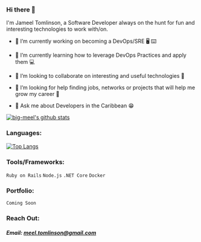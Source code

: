 ### Hi there 👋

I'm Jameel Tomlinson, a Software Developer  always on the hunt for fun and interesting technologies to work with/on.

- 🔭 I’m currently working on becoming a DevOps/SRE :desktop_computer: :keyboard:

- 🌱 I’m currently learning how to leverage DevOps Practices and apply them  :computer:

- 👯 I’m looking to collaborate on interesting and useful technologies :handshake:

- 🤔 I’m looking for help finding jobs, networks or projects that will help me grow my career :thinking:

- 💬 Ask me about Developers in the Caribbean :grin:


[![big-meel's github stats](https://github-readme-stats.vercel.app/api?username=big-meel&show_icons=true&hide_border=true&theme=radical)](https://github.com/anuraghazra/github-readme-stats)


### Languages:

[![Top Langs](https://github-readme-stats.vercel.app/api/top-langs/?username=big-meel&layout=compact&hide_border=true&theme=radical)](https://github.com/anuraghazra/github-readme-stats)

### Tools/Frameworks:
`Ruby on Rails`
`Node.js`
`.NET Core`
`Docker`

### Portfolio:
`Coming Soon`

### Reach Out:
##### Email: meel.tomlinson@gmail.com



